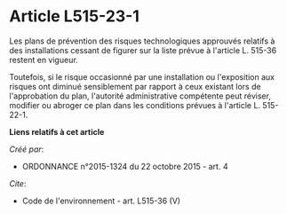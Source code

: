 # Article L515-23-1

Les plans de prévention des risques technologiques approuvés relatifs à des installations cessant de figurer sur la liste
prévue à l'article L. 515-36 restent en vigueur. 

Toutefois, si le risque occasionné par une installation ou l'exposition aux risques ont diminué sensiblement par rapport à
ceux existant lors de l'approbation du plan, l'autorité administrative compétente peut réviser, modifier ou abroger ce plan
dans les conditions prévues à l'article L. 515-22-1.

**Liens relatifs à cet article**

_Créé par_:

  - ORDONNANCE n°2015-1324 du 22 octobre 2015 - art. 4

_Cite_:

  - Code de l'environnement - art. L515-36 (V)
